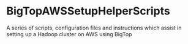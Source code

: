 # BigTopAWSSetupHelperScripts
A series of scripts, configuration files and instructions which assist in setting up a Hadoop cluster on AWS using BigTop
